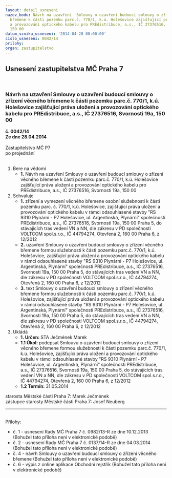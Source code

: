 ```yaml
---
layout: detail_usneseni
nazev_bodu: Návrh na uzavření  Smlouvy o uzavření budoucí smlouvy o zřízení věcného
  břemene k části pozemku parc.č. 770/1, k.ú. Holešovice zajišťující práva uložení
  a provozování optického kabelu pro PREdistribuce, a.s., IČ 27376516, Svornosti 19a,
  150 00
datum_vzniku_usneseni: '2014-04-28 00:00:00'
cislo_usneseni: 0042/14
prilohy: 
organ: zastupitelstvo
---
```

<div id="ucUsn_pList" class="usn">
	<span><h2>Usnesení zastupitelstva MČ Praha 7 </h2>
<br></span><div class="standBody">
<span><h3>Návrh na uzavření  Smlouvy o uzavření budoucí smlouvy o zřízení věcného břemene k části pozemku parc.č. 770/1, k.ú. Holešovice zajišťující práva uložení a provozování optického kabelu pro PREdistribuce, a.s., IČ 27376516, Svornosti 19a, 150 00</h3></span><div class="center">
		<strong>č. 0042/14</strong><br>
	</div>
<div class="center">
		<strong>Ze dne 28.04.2014</strong><br><br>
	</div>Zastupitelstvo MČ P7<br> po projednání<br><br><ol>
<li>Bere na vědomí<ul><li>
<strong>1.</strong> Návrh na uzavření  Smlouvy o uzavření budoucí smlouvy o zřízení věcného břemene k části pozemku parc.č. 770/1, k.ú. Holešovice zajišťující práva uložení a provozování optického kabelu pro PREdistribuce, a.s., IČ 27376516, Svornosti 19a, 150 00</li></ul>
</li>
<li>Schvaluje<ul>
<li>
<strong>1.</strong> zřízení a vymezení věcného břemene osobní služebnosti k části pozemku parc. č. 770/1, k.ú. Holešovice, zajišťující práva uložení a provozování optického kabelu v rámci odsouhlasené stavby "RS 9310 Plynární - P7 Holešovice, ul. Argentinská, Plynární" společnosti PREdistribuce, a.s., IČ 27376516, Svornosti 19a, 150 00 Praha 5, do stávajících tras vedení VN a NN, dle zákresu v PD společnosti VOLTCOM spol.s.r.o., IČ 44794274, Otevřená 2, 160 00 Praha 6, z 12/2012</li>
<li>
<strong>2.</strong> uzavření  Smlouvy o uzavření budoucí smlouvy o zřízení věcného břemene formou služebnosti k části pozemku parc.č. 770/1, k.ú. Holešovice, zajišťující práva uložení a provozování optického kabelu v rámci odsouhlasené stavby "RS 9310 Plynární - P7 Holešovice, ul. Argentinská, Plynární" společnosti PREdistribuce, a.s., IČ 27376516, Svornosti 19a, 150 00 Praha 5, do stávajících tras vedení VN a NN, dle zákresu v PD společnosti VOLTCOM spol.s.r.o., IČ 44794274, Otevřená 2, 160 00 Praha 6, z 12/2012</li>
<li>
<strong>3.</strong> text Smlouvy o uzavření budoucí smlouvy o zřízení věcného břemene formou služebnosti k části pozemku parc.č. 770/1, k.ú. Holešovice, zajišťující práva uložení a provozování optického kabelu v rámci odsouhlasené stavby "RS 9310 Plynární - P7 Holešovice, ul. Argentinská, Plynární" společnosti PREdistribuce, a.s., IČ 27376516, Svornosti 19a, 150 00 Praha 5, do stávajících tras vedení VN a NN, dle zákresu v PD společnosti VOLTCOM spol.s.r.o., IČ 44794274, Otevřená 2, 160 00 Praha 6, z 12/2012</li>
</ul>
</li>
<li>Ukládá<ul>
<li>
<strong>1. Určen: </strong>STA Ječmének Marek</li>
<li>
<strong>1.1 Úkol: </strong>podepsat Smlouvu o uzavření budoucí smlouvy o zřízení věcného břemene formou služebnosti k části pozemku parc.č. 770/1, k.ú. Holešovice, zajišťující práva uložení a provozování optického kabelu v rámci odsouhlasené stavby "RS 9310 Plynární - P7 Holešovice, ul. Argentinská, Plynární" společnosti PREdistribuce, a.s., IČ 27376516, Svornosti 19a, 150 00 Praha 5, do stávajících tras vedení VN a NN, dle zákresu v PD společnosti VOLTCOM spol.s.r.o., IČ 44794274, Otevřená 2, 160 00 Praha 6, z 12/2012</li>
<li>
<strong>1.2 Termín: </strong>31.05.2014</li>
</ul>
</li>
</ol>starosta Městské části Praha 7: Marek Ječmének<br>zástupce starosty Městské části Praha 7: Josef Neuberg<hr>
<br>Přílohy: <ul>
<li>č. 1 - usnesení Rady MČ Praha 7 č. 0982/13-R ze dne 10.12.2013 (Bohužel tato příloha není v elektronické podobě)</li> <li>č. 2 - usnesení Rady MČ Praha 7 č. 0137/14-R ze dne 04.03.2014 (Bohužel tato příloha není v elektronické podobě)</li> <li>č. 4 - návrh Smlouvy o uzavření budoucí smlouvy o zřízení věcného břemene (Bohužel tato příloha není v elektronické podobě)</li> <li>č. 6 - výpis z online aplikace Obchodní rejstřík (Bohužel tato příloha není v elektronické podobě)</li> </ul>
</div>
</div>